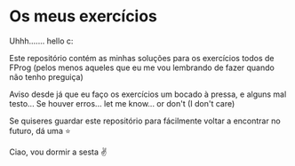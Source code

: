 # Os meus exercícios
Uhhh....... hello c:

Este repositório contém as minhas soluções para os exercícios todos de FProg (pelos menos aqueles que eu me vou lembrando de fazer quando não tenho preguiça)

Aviso desde já que eu faço os exercícios um bocado à pressa, e alguns mal testo... Se houver erros... let me know... or don't (I don't care)

Se quiseres guardar este repositório para fácilmente voltar a encontrar no futuro, dá uma :star:

Ciao, vou dormir a sesta :v:
